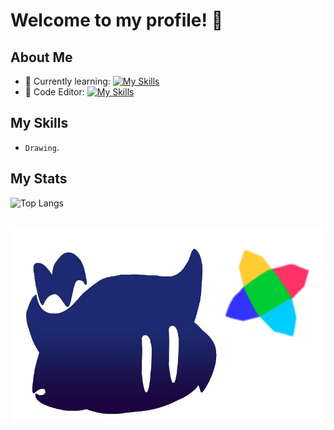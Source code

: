  # Welcome to my profile! 👋

## About Me

- 🌱 Currently learning:
[![My Skills](https://skillicons.dev/icons?i=haxe,haxeflixel&theme=dark)](https://skillicons.dev)
- 📝 Code Editor:
[![My Skills](https://skillicons.dev/icons?i=vscode&theme=dark)](https://skillicons.dev)

## My Skills

  - `Drawing`.

## My Stats

![Top Langs](https://github-readme-stats.vercel.app/api/top-langs/?username=SamuXDD&layout=compact&theme=dark)

##

![image alt](https://github.com/SamuXDD/SamuXDD/blob/ccf094cbab13c58049ecea1790297d78db7b8d2d/image.png)
